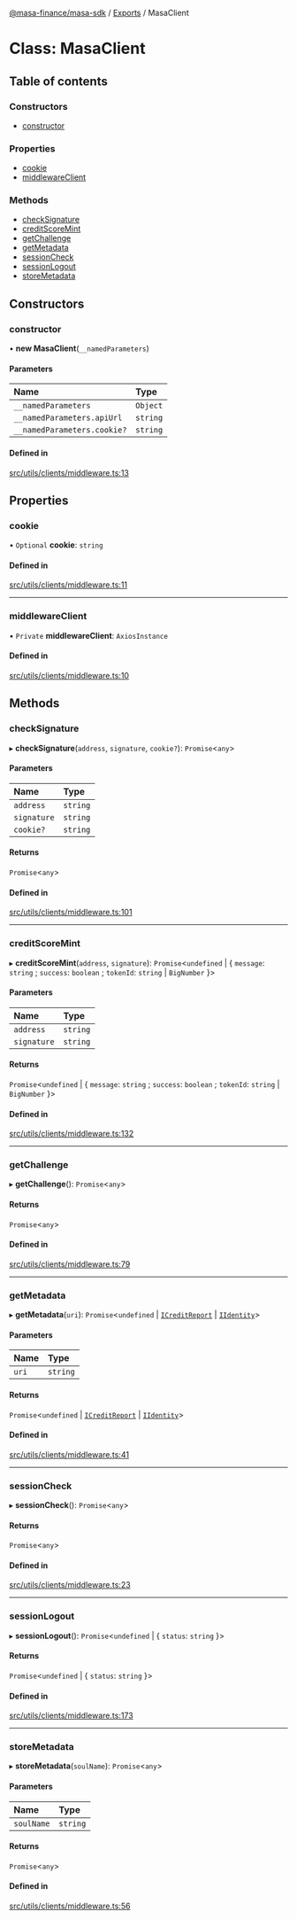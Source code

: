 [@masa-finance/masa-sdk](../README.md) / [Exports](../modules.md) / MasaClient

# Class: MasaClient

## Table of contents

### Constructors

- [constructor](MasaClient.md#constructor)

### Properties

- [cookie](MasaClient.md#cookie)
- [middlewareClient](MasaClient.md#middlewareclient)

### Methods

- [checkSignature](MasaClient.md#checksignature)
- [creditScoreMint](MasaClient.md#creditscoremint)
- [getChallenge](MasaClient.md#getchallenge)
- [getMetadata](MasaClient.md#getmetadata)
- [sessionCheck](MasaClient.md#sessioncheck)
- [sessionLogout](MasaClient.md#sessionlogout)
- [storeMetadata](MasaClient.md#storemetadata)

## Constructors

### constructor

• **new MasaClient**(`__namedParameters`)

#### Parameters

| Name | Type |
| :------ | :------ |
| `__namedParameters` | `Object` |
| `__namedParameters.apiUrl` | `string` |
| `__namedParameters.cookie?` | `string` |

#### Defined in

[src/utils/clients/middleware.ts:13](https://github.com/masa-finance/masa-sdk/blob/3002684/src/utils/clients/middleware.ts#L13)

## Properties

### cookie

• `Optional` **cookie**: `string`

#### Defined in

[src/utils/clients/middleware.ts:11](https://github.com/masa-finance/masa-sdk/blob/3002684/src/utils/clients/middleware.ts#L11)

___

### middlewareClient

• `Private` **middlewareClient**: `AxiosInstance`

#### Defined in

[src/utils/clients/middleware.ts:10](https://github.com/masa-finance/masa-sdk/blob/3002684/src/utils/clients/middleware.ts#L10)

## Methods

### checkSignature

▸ **checkSignature**(`address`, `signature`, `cookie?`): `Promise`<`any`\>

#### Parameters

| Name | Type |
| :------ | :------ |
| `address` | `string` |
| `signature` | `string` |
| `cookie?` | `string` |

#### Returns

`Promise`<`any`\>

#### Defined in

[src/utils/clients/middleware.ts:101](https://github.com/masa-finance/masa-sdk/blob/3002684/src/utils/clients/middleware.ts#L101)

___

### creditScoreMint

▸ **creditScoreMint**(`address`, `signature`): `Promise`<`undefined` \| { `message`: `string` ; `success`: `boolean` ; `tokenId`: `string` \| `BigNumber`  }\>

#### Parameters

| Name | Type |
| :------ | :------ |
| `address` | `string` |
| `signature` | `string` |

#### Returns

`Promise`<`undefined` \| { `message`: `string` ; `success`: `boolean` ; `tokenId`: `string` \| `BigNumber`  }\>

#### Defined in

[src/utils/clients/middleware.ts:132](https://github.com/masa-finance/masa-sdk/blob/3002684/src/utils/clients/middleware.ts#L132)

___

### getChallenge

▸ **getChallenge**(): `Promise`<`any`\>

#### Returns

`Promise`<`any`\>

#### Defined in

[src/utils/clients/middleware.ts:79](https://github.com/masa-finance/masa-sdk/blob/3002684/src/utils/clients/middleware.ts#L79)

___

### getMetadata

▸ **getMetadata**(`uri`): `Promise`<`undefined` \| [`ICreditReport`](../interfaces/ICreditReport.md) \| [`IIdentity`](../interfaces/IIdentity.md)\>

#### Parameters

| Name | Type |
| :------ | :------ |
| `uri` | `string` |

#### Returns

`Promise`<`undefined` \| [`ICreditReport`](../interfaces/ICreditReport.md) \| [`IIdentity`](../interfaces/IIdentity.md)\>

#### Defined in

[src/utils/clients/middleware.ts:41](https://github.com/masa-finance/masa-sdk/blob/3002684/src/utils/clients/middleware.ts#L41)

___

### sessionCheck

▸ **sessionCheck**(): `Promise`<`any`\>

#### Returns

`Promise`<`any`\>

#### Defined in

[src/utils/clients/middleware.ts:23](https://github.com/masa-finance/masa-sdk/blob/3002684/src/utils/clients/middleware.ts#L23)

___

### sessionLogout

▸ **sessionLogout**(): `Promise`<`undefined` \| { `status`: `string`  }\>

#### Returns

`Promise`<`undefined` \| { `status`: `string`  }\>

#### Defined in

[src/utils/clients/middleware.ts:173](https://github.com/masa-finance/masa-sdk/blob/3002684/src/utils/clients/middleware.ts#L173)

___

### storeMetadata

▸ **storeMetadata**(`soulName`): `Promise`<`any`\>

#### Parameters

| Name | Type |
| :------ | :------ |
| `soulName` | `string` |

#### Returns

`Promise`<`any`\>

#### Defined in

[src/utils/clients/middleware.ts:56](https://github.com/masa-finance/masa-sdk/blob/3002684/src/utils/clients/middleware.ts#L56)
